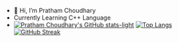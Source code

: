 - 👋 Hi, I’m Pratham Choudhary
- Currently Learning C++ Language
- [![Pratham Choudhary's GitHub stats-light](https://github-readme-stats.vercel.app/api?username=PrathamChoudharyy&show_icons=true&theme=tokyonight#gh-light-mode-only)](https://github.com/PrathamChoudharyy/github-readme-stats#gh-light-mode-only)
[![Top Langs](https://github-readme-stats.vercel.app/api/top-langs/?username=PrathamChoudharyy&layout=compact&show_icons=true&theme=tokyonight#gh-dark-mode-only)](https://github.com/PrathamChoudharyy/github-readme-stats)
[![GitHub Streak](https://streak-stats.demolab.com/?user=PrathamChoudharyy&show_icons=true&theme=tokyonight#gh-dark-mode-only)](https://git.io/streak-stats)
